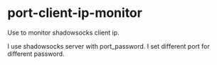 port-client-ip-monitor
======================

Use to monitor shadowsocks client ip.

I use shadowsocks server with port_password. I set different port for different password.

